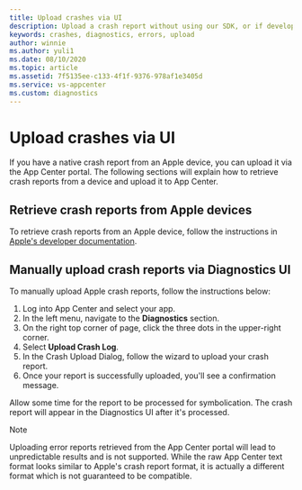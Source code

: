 ```yaml
---
title: Upload crashes via UI
description: Upload a crash report without using our SDK, or if developing for a custom platform.
keywords: crashes, diagnostics, errors, upload
author: winnie
ms.author: yuli1
ms.date: 08/10/2020
ms.topic: article
ms.assetid: 7f5135ee-c133-4f1f-9376-978af1e3405d
ms.service: vs-appcenter
ms.custom: diagnostics
---
```


# Upload crashes via UI
If you have a native crash report from an Apple device, you can upload it via the App Center portal. The following sections will explain how to retrieve crash reports from a device and upload it to App Center.

## Retrieve crash reports from Apple devices
To retrieve crash reports from an Apple device, follow the instructions in [Apple's developer documentation](https://developer.apple.com/documentation/xcode/diagnosing_issues_using_crash_reports_and_device_logs/acquiring_crash_reports_and_diagnostic_logs).

## Manually upload crash reports via Diagnostics UI
To manually upload Apple crash reports, follow the instructions below:

1. Log into App Center and select your app.
2. In the left menu, navigate to the **Diagnostics** section.
3. On the right top corner of page, click the three dots in the upper-right corner.
4. Select **Upload Crash Log**.
5. In the Crash Upload Dialog, follow the wizard to upload your crash report.
6. Once your report is successfully uploaded, you'll see a confirmation message.

Allow some time for the report to be processed for symbolication. The crash report will appear in the Diagnostics UI after it's processed.

> [!NOTE]
> Uploading error reports retrieved from the App Center portal will lead to unpredictable results and is not supported.
> While the raw App Center text format looks similar to Apple's crash report format, it is actually a different format which is not guaranteed to be compatible.
